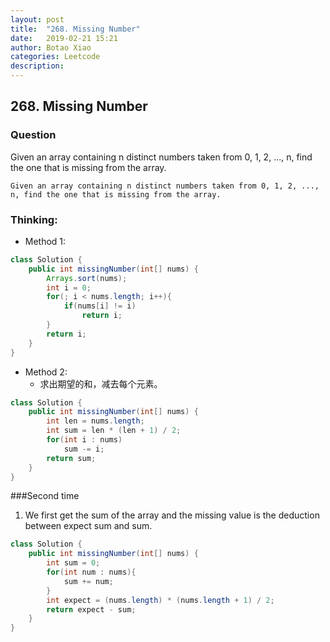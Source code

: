 ```yaml
---
layout: post
title:  "268. Missing Number"
date:   2019-02-21 15:21
author: Botao Xiao
categories: Leetcode
description:
---
```

## 268. Missing Number

### Question
Given an array containing n distinct numbers taken from 0, 1, 2, ..., n, find the one that is missing from the array.

```
Given an array containing n distinct numbers taken from 0, 1, 2, ..., n, find the one that is missing from the array.
```

### Thinking:
* Method 1:

```Java
class Solution {
    public int missingNumber(int[] nums) {
        Arrays.sort(nums);
        int i = 0;
        for(; i < nums.length; i++){
            if(nums[i] != i)
                return i;
        }
        return i;
    }
}
```

* Method 2:
	* 求出期望的和，减去每个元素。

```Java
class Solution {
    public int missingNumber(int[] nums) {
        int len = nums.length;
        int sum = len * (len + 1) / 2;
        for(int i : nums)
            sum -= i;
        return sum;
    }
}
```

###Second time
1. We first get the sum of the array and the missing value is the deduction between expect sum and sum.
```Java
class Solution {
    public int missingNumber(int[] nums) {
        int sum = 0;
        for(int num : nums){
            sum += num;
        }
        int expect = (nums.length) * (nums.length + 1) / 2;
        return expect - sum;
    }
}
```